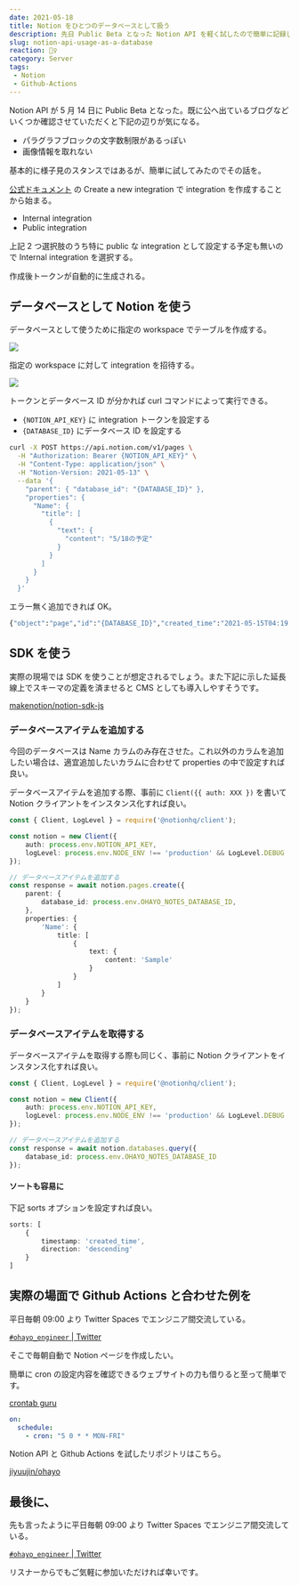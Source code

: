 ```yaml
---
date: 2021-05-18
title: Notion をひとつのデータベースとして扱う
description: 先日 Public Beta となった Notion API を軽く試したので簡単に記録しています。
slug: notion-api-usage-as-a-database
reaction: 👮‍♀️
category: Server
tags: 
 - Notion
 - Github-Actions
---
```


Notion API が 5 月 14 日に Public Beta となった。既に公へ出ているブログなどいくつか確認させていただくと下記の辺りが気になる。

- パラグラフブロックの文字数制限があるっぽい
- 画像情報を取れない

基本的に様子見のスタンスではあるが、簡単に試してみたのでその話を。

[公式ドキュメント](https://developers.notion.com/docs) の Create a new integration で integration を作成することから始まる。

- Internal integration
- Public integration

上記 2 つ選択肢のうち特に public な integration として設定する予定も無いので Internal integration を選択する。

作成後トークンが自動的に生成される。

## データベースとして Notion を使う

データベースとして使うために指定の workspace でテーブルを作成する。

![](https://i.imgur.com/3PEOkHY.jpg)

指定の workspace に対して integration を招待する。

![](https://i.imgur.com/pzmwwxW.jpg)

トークンとデータベース ID が分かれば curl コマンドによって実行できる。

- `{NOTION_API_KEY}` に integration トークンを設定する
- `{DATABASE_ID}` にデータベース ID を設定する

```bash
curl -X POST https://api.notion.com/v1/pages \
  -H "Authorization: Bearer {NOTION_API_KEY}" \
  -H "Content-Type: application/json" \
  -H "Notion-Version: 2021-05-13" \
  --data '{
    "parent": { "database_id": "{DATABASE_ID}" },
    "properties": {
      "Name": {
        "title": [
          {
            "text": {
              "content": "5/18の予定"
            }
          }
        ]
      }
    }
  }'
```

エラー無く追加できれば OK。

```bash
{"object":"page","id":"{DATABASE_ID}","created_time":"2021-05-15T04:19:15.509Z","last_edited_time":"2021-05-15T04:19:15.509Z","parent":{"type":"database_id","database_id":"{DATABASE_ID}"},"archived":false,"properties":{"Name":{"id":"title","type":"title","title":[{"type":"text","text":{"content":"5/15の予定","link":null},"annotations":{"bold":false,"italic":false,"strikethrough":false,"underline":false,"code":false,"color":"default"},"plain_text":"5/15の予定","href":null}]}}}
```

## SDK を使う

実際の現場では SDK を使うことが想定されるでしょう。また下記に示した延長線上でスキーマの定義を済ませると CMS としても導入しやすそうです。

[makenotion/notion-sdk-js](https://github.com/makenotion/notion-sdk-js)

### データベースアイテムを追加する

今回のデータベースは Name カラムのみ存在させた。これ以外のカラムを追加したい場合は、適宜追加したいカラムに合わせて properties の中で設定すれば良い。

データベースアイテムを追加する際、事前に `Client({{ auth: XXX })` を書いて Notion クライアントをインスタンス化すれば良い。

```ts
const { Client, LogLevel } = require('@notionhq/client');

const notion = new Client({
    auth: process.env.NOTION_API_KEY,
    logLevel: process.env.NODE_ENV !== 'production' && LogLevel.DEBUG
});

// データベースアイテムを追加する
const response = await notion.pages.create({
    parent: {
        database_id: process.env.OHAYO_NOTES_DATABASE_ID,
    },
    properties: {
        'Name': {
            title: [
                {
                    text: {
                        content: 'Sample'
                    }
                }
            ]
        }
    }
});
```

### データベースアイテムを取得する

データベースアイテムを取得する際も同じく、事前に Notion クライアントをインスタンス化すれば良い。

```ts
const { Client, LogLevel } = require('@notionhq/client');

const notion = new Client({
    auth: process.env.NOTION_API_KEY,
    logLevel: process.env.NODE_ENV !== 'production' && LogLevel.DEBUG
});

// データベースアイテムを追加する
const response = await notion.databases.query({
    database_id: process.env.OHAYO_NOTES_DATABASE_ID
});
```

#### ソートも容易に

下記 sorts オプションを設定すれば良い。

```ts
sorts: [
    {
        timestamp: 'created_time',
        direction: 'descending'
    }
]
```

## 実際の場面で Github Actions と合わせた例を

平日毎朝 09:00 より Twitter Spaces でエンジニア間交流している。

[`#ohayo_engineer` | Twitter](https://twitter.com/search?q=%23ohayo_engineer&src=typed_query)

そこで毎朝自動で Notion ページを作成したい。

簡単に cron の設定内容を確認できるウェブサイトの力も借りると至って簡単です。

[crontab guru](https://crontab.guru/#5_0_*_*_MON-FRI)

```yml
on:
  schedule:
    - cron: "5 0 * * MON-FRI"
```

Notion API と Github Actions を試したリポジトリはこちら。

[jiyuujin/ohayo](https://github.com/jiyuujin/ohayo)

## 最後に、

先も言ったように平日毎朝 09:00 より Twitter Spaces でエンジニア間交流している。

[`#ohayo_engineer` | Twitter](https://twitter.com/search?q=%23ohayo_engineer&src=typed_query)

リスナーからでもご気軽に参加いただければ幸いです。
